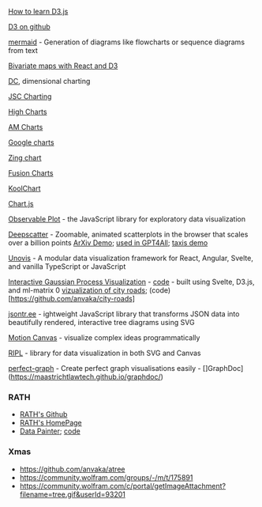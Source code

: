 [How to learn D3.js](https://wattenberger.com/blog/d3)

[D3 on github](https://github.com/d3)

[mermaid](https://github.com/mermaid-js/mermaid) - Generation of diagrams like flowcharts or sequence diagrams from text 

[Bivariate maps with React and D3](https://github.com/angelozehr/bivariate-maps-react-d3)

[DC](https://github.com/dc-js/dc.js), dimensional charting

[JSC Charting](https://jscharting.com/)

[High Charts](https://www.highcharts.com/)

[AM Charts](https://www.amcharts.com/)

[Google charts](https://developers.google.com/chart/)

[Zing chart](https://www.zingchart.com/)

[Fusion Charts](https://www.fusioncharts.com/)

[KoolChart](https://www.koolchart.com/)

[Chart.js](https://www.chartjs.org/)

[Observable Plot](https://observablehq.com/plot/) - the JavaScript library for exploratory data visualization

[Deepscatter](https://github.com/nomic-ai/deepscatter) - 
Zoomable, animated scatterplots in the browser that scales over a billion points
[ArXiv Demo](https://observablehq.com/@bmschmidt/arxiv); [used in GPT4All](https://github.com/nomic-ai/gpt4all); [taxis demo](https://demo-taxis.heavy.ai/)


[Unovis](https://unovis.dev/) - A modular data visualization framework for React, Angular, Svelte, and vanilla TypeScript or JavaScript

[Interactive Gaussian Process Visualization](http://www.infinitecuriosity.org/vizgp/) - [code](https://github.com/st--/interactive-gp-visualization/) -  built using Svelte, D3.js, and ml-matrix
0
[vizualization of city roads](https://anvaka.github.io/city-roads/); (code)[https://github.com/anvaka/city-roads]

[jsontr.ee](https://github.com/xzitlou/jsontr.ee) - ightweight JavaScript library that transforms JSON data into beautifully rendered, interactive tree diagrams using SVG

[Motion Canvas](https://github.com/motion-canvas/motion-canvas) - visualize complex ideas programmatically

[RIPL](https://github.com/andrewcourtice/ripl) - library for data visualization in both SVG and Canvas 

[perfect-graph](https://github.com/maastrichtlawtech/perfect-graph) - Create perfect graph visualisations easily - []GraphDoc](https://maastrichtlawtech.github.io/graphdoc/)


### RATH

* [RATH's Github](https://github.com/Kanaries/Rath)
* [RATH's HomePage](https://kanaries.net/)
* [Data Painter](https://docs.kanaries.net/rath/tutorials/data-painter/); [code](https://github.com/Kanaries/Rath)

### Xmas
* https://github.com/anvaka/atree
* https://community.wolfram.com/groups/-/m/t/175891
* https://community.wolfram.com/c/portal/getImageAttachment?filename=tree.gif&userId=93201
